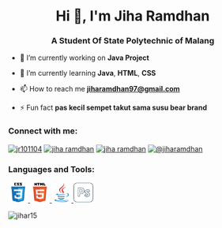 <h1 align="center">Hi 👋, I'm Jiha Ramdhan</h1>
<h3 align="center">A Student Of State Polytechnic of Malang</h3>

- 🔭 I’m currently working on **Java Project**

- 🌱 I’m currently learning **Java**, **HTML**, **CSS**

- 📫 How to reach me **jiharamdhan97@gmail.com**

- ⚡ Fun fact **pas kecil sempet takut sama susu bear brand**

<h3 align="left">Connect with me:</h3>
<p align="left">
<a href="https://twitter.com/jr101104" target="blank"><img align="center" src="https://raw.githubusercontent.com/rahuldkjain/github-profile-readme-generator/master/src/images/icons/Social/twitter.svg" alt="jr101104" height="30" width="40" /></a>
<a href="https://linkedin.com/in/jiha ramdhan" target="blank"><img align="center" src="https://raw.githubusercontent.com/rahuldkjain/github-profile-readme-generator/master/src/images/icons/Social/linked-in-alt.svg" alt="jiha ramdhan" height="30" width="40" /></a>
<a href="https://fb.com/jiha ramdhan" target="blank"><img align="center" src="https://raw.githubusercontent.com/rahuldkjain/github-profile-readme-generator/master/src/images/icons/Social/facebook.svg" alt="jiha ramdhan" height="30" width="40" /></a>
<a href="https://instagram.com/@jiharamdhan" target="blank"><img align="center" src="https://raw.githubusercontent.com/rahuldkjain/github-profile-readme-generator/master/src/images/icons/Social/instagram.svg" alt="@jiharamdhan" height="30" width="40" /></a>
</p>

<h3 align="left">Languages and Tools:</h3>
<p align="left"> <a href="https://www.w3schools.com/css/" target="_blank" rel="noreferrer"> <img src="https://raw.githubusercontent.com/devicons/devicon/master/icons/css3/css3-original-wordmark.svg" alt="css3" width="40" height="40"/> </a> <a href="https://www.w3.org/html/" target="_blank" rel="noreferrer"> <img src="https://raw.githubusercontent.com/devicons/devicon/master/icons/html5/html5-original-wordmark.svg" alt="html5" width="40" height="40"/> </a> <a href="https://www.java.com" target="_blank" rel="noreferrer"> <img src="https://raw.githubusercontent.com/devicons/devicon/master/icons/java/java-original.svg" alt="java" width="40" height="40"/> </a> <a href="https://www.photoshop.com/en" target="_blank" rel="noreferrer"> <img src="https://raw.githubusercontent.com/devicons/devicon/master/icons/photoshop/photoshop-line.svg" alt="photoshop" width="40" height="40"/> </a> </p>

<p><img align="center" src="https://github-readme-stats.vercel.app/api/top-langs?username=jihar15&show_icons=true&locale=en&layout=compact" alt="jihar15" /></p>
